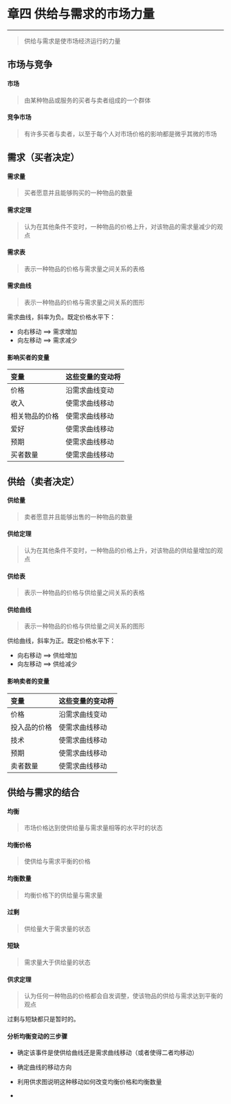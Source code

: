 # 章四 供给与需求的市场力量

---
> 供给与需求是使市场经济运行的力量

## 市场与竞争
#### 市场
> 由某种物品或服务的买者与卖者组成的一个群体

#### 竞争市场
> 有许多买者与卖者，以至于每个人对市场价格的影响都是微乎其微的市场

## 需求（买者决定）
#### 需求量
> 买者愿意并且能够购买的一种物品的数量

#### 需求定理
> 认为在其他条件不变时，一种物品的价格上升，对该物品的需求量减少的观点

#### 需求表
> 表示一种物品的价格与需求量之间关系的表格

#### 需求曲线
> 表示一种物品的价格与需求量之间关系的图形

需求曲线，斜率为负。既定价格水平下：
- 向右移动 ==> 需求增加
- 向左移动 ==> 需求减少

#### 影响买者的变量
| 变量 | 这些变量的变动将     |
| :------------- | :------------- |
| 价格           | 沿需求曲线变动       |
| 收入           | 使需求曲线移动       |
| 相关物品的价格  | 使需求曲线移动       |
| 爱好           | 使需求曲线移动       |
| 预期           | 使需求曲线移动       |
| 买者数量       | 使需求曲线移动       |

## 供给（卖者决定）
#### 供给量
> 卖者愿意并且能够出售的一种物品的数量

#### 供给定理
> 认为在其他条件不变时，一种物品的价格上升，对该物品的供给量增加的观点

#### 供给表
> 表示一种物品的价格与供给量之间关系的表格

#### 供给曲线
> 表示一种物品的价格与供给量之间关系的图形

供给曲线，斜率为正。既定价格水平下：
- 向右移动 ==> 供给增加
- 向左移动 ==> 供给减少

#### 影响卖者的变量
| 变量 | 这些变量的变动将     |
| :------------- | :------------- |
| 价格           | 沿需求曲线变动       |
| 投入品的价格    | 使需求曲线移动       |
| 技术           | 使需求曲线移动       |
| 预期           | 使需求曲线移动       |
| 卖者数量       | 使需求曲线移动       |

## 供给与需求的结合
#### 均衡
> 市场价格达到使供给量与需求量相等的水平时的状态

#### 均衡价格
> 使供给与需求平衡的价格

#### 均衡数量
> 均衡价格下的供给量与需求量

#### 过剩
> 供给量大于需求量的状态

#### 短缺
> 需求量大于供给量的状态

#### 供求定理
> 认为任何一种物品的价格都会自发调整，使该物品的供给与需求达到平衡的观点

过剩与短缺都只是暂时的。

#### 分析均衡变动的三步骤
- 确定该事件是使供给曲线还是需求曲线移动（或者使得二者均移动）
- 确定曲线的移动方向
- 利用供求图说明这种移动如何改变均衡价格和均衡数量





-
